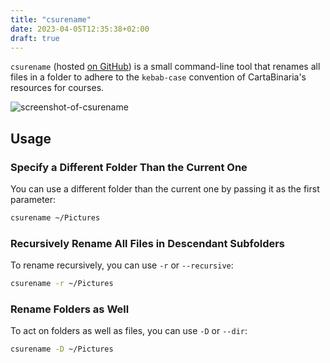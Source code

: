 ```yaml
---
title: "csurename"
date: 2023-04-05T12:35:38+02:00
draft: true
---
```


`csurename` (hosted [on GitHub](https://github.com/cartabinaria/csurename)) is a small command-line tool that renames all files in a folder to adhere to the `kebab-case` convention of CartaBinaria's resources for courses.

![screenshot-of-csurename](https://user-images.githubusercontent.com/34945306/90803472-c85b3f00-e2e6-11ea-8552-9e14ac306522.png)

## Usage

### Specify a Different Folder Than the Current One

You can use a different folder than the current one by passing it as the first parameter:

```bash
csurename ~/Pictures
```

### Recursively Rename All Files in Descendant Subfolders

To rename recursively, you can use `-r` or `--recursive`:

```bash
csurename -r ~/Pictures
```

### Rename Folders as Well

To act on folders as well as files, you can use `-D` or `--dir`:

```bash
csurename -D ~/Pictures
```